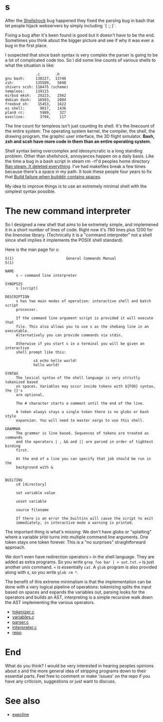 # s

After the [Shellshock](https://en.wikipedia.org/wiki/Shellshock_(software_bug))
bug happened they fixed the parsing bug in bash that let people hijack
webservers by simply including `{ :; }`.

Fixing a bug after it's been found is good but it doesn't have to be the end.
Sometimes you think about the bigger picture and see if why it was ever a bug
in the first place.

I suspected that since bash syntax is very complex the parser is going to be a
lot of complicated code too. So I did some line counts of various shells to
what the situation is like:

                  .c       .h
    gnu bash:     138227,  13746
    zsh:          135589,   5698
    shivers scsh: 118475 (scheme)
    templeos:     119115
    mirbsd mksh:   29223,   2562
    debian dash:   16503,   2084
    freebsd sh:    15453,   1622
    es shell:       9017,   1436
    plan9 rc:       5989,    327
    execline:       3794,    117

The line count for templeos isn't just counting its shell. It's the linecount
of the entire system: The operating system kernel, the compiler, the shell, the
drawing program, the graphic user interface, the 3D flight simulator. **Bash,
zsh and scsh have more code in them than an entire operating system.**

Shell syntax being overcomplex and ideosyncratic is a long standing problem.
Other than shellshock, annoyances happen on a daily basis. Like the time a bug
in a bash script in steam rm -rf'd peoples home directory [Ran steam. It deleted everything](https://github.com/valvesoftware/steam-for-linux/issues/3671).
I've had makefiles break a few times because there's a space in my path. It
took these people four years to fix that [Build failure when builddir contains
spaces](https://github.com/nodejs/node-gyp/issues/65).

My idea to improve things is to use an extremely minimal shell with the
simplest syntax possible.

# The new command interpreter

So I designed a new shell that aims to be extremely simple, and implemened it
in a short number of lines of code. Right now it's 780 lines plus 1200 for the
linenoise library. (Technically it is a "command interpreter" not a shell since
shell implies it implements the POSIX shell standard).

Here is the man page for *s*:

```
S(1)                        General Commands Manual                       S(1)

NAME
     s – command line interpreter

SYNOPSIS
     s [script]

DESCRIPTION
     s has two main modes of operation: interactive shell and batch script
     processor.

     If the command line argument script is provided it will execute that
     file. This also allows you to use s as the shebang line in an executable.
     Alternatively you can provide commands via stdin.

     Otherwise if you start s in a terminal you will be given an interactive
     shell prompt like this:

             s$ echo hello world!
             hello world!

SYNTAX
     The lexical syntax of the shell language is very strictly tokenized based
     on spaces. Variables may occur inside tokens with ${FOO} syntax, the {}'s
     are optional.

     The # character starts a comment until the end of the line.

     A token always stays a single token there is no globs or bash style
     expansion. You will need to master xargs to use this shell.

GRAMMAR
     The grammar is line based. Sequences of tokens are treated as commands
     and the operators | , && and || are parsed in order of tightest binding
     first.

     At the end of a line you can specify that job should be run in the
     background with &


BUILTINS
     cd [directory]

     set variable value

     unset variable

     source filename

     If there is an error the builtins will cause the script to exit
     immediately, in interactive mode a warning is printed.
```

The important thing is what's missing: We don't have globs or "splatting" where
a variable `$FOO` turns into multiple command line arguments. One token stays
one token forever. This is a "no surprises" straightforward approach.

We don't even have redirection operators `>` in the shell language. They are
added as extra programs. So you write `grep foo bar | > out.txt`. `>` is just
another unix command. `<` is essentially `cat`. A `glob` program is also
provided along with *s*, so you write `glob rm *`.

The benefit of this extreme minimalism is that the implementation can be done
with a very logical pipeline of operations: tokenizing splits the input based
on spaces and expands the variables out, parsing looks for the operators and
builds an AST, interpreting is a simple recursive walk down the AST
implementing the various operators.

* [tokenizer.c](https://github.com/rain-1/s/blob/master/tokenizer.c)
* [variables.c](https://github.com/rain-1/s/blob/master/variables.c)
* [parser.c](https://github.com/rain-1/s/blob/master/parser.c)
* [interpreter.c](https://github.com/rain-1/s/blob/master/interpreter.c)
* [repo](https://github.com/rain-1/s)

# End

What do you think? I would be very interested in hearing peoples opinions
about *s* and the more general idea of stripping programs down to their
essential parts. Feel free to comment or make 'issues' on the repo if you have
any criticism, suggestions or just want to discuss.

# See also

* [execline](https://skarnet.org/software/execline/)

